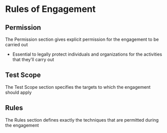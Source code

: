 # Rules of Engagement

## Permission

The Permission section gives explicit permission for the engagement to be carried out

* Essential to legally protect individuals and organizations for the activities that they'll carry out

## Test Scope

The Test Scope section specifies the targets to which the engagement should apply

## Rules
The Rules section defines exactly the techniques that are permitted during the engagement 
